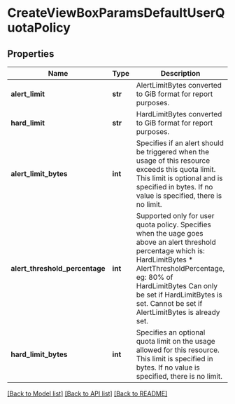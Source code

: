# CreateViewBoxParamsDefaultUserQuotaPolicy

## Properties
Name | Type | Description | Notes
------------ | ------------- | ------------- | -------------
**alert_limit** | **str** | AlertLimitBytes converted to GiB format for report purposes. | [optional] 
**hard_limit** | **str** | HardLimitBytes converted to GiB format for report purposes. | [optional] 
**alert_limit_bytes** | **int** | Specifies if an alert should be triggered when the usage of this resource exceeds this quota limit. This limit is optional and is specified in bytes. If no value is specified, there is no limit. | [optional] 
**alert_threshold_percentage** | **int** | Supported only for user quota policy. Specifies when the uage goes above an alert threshold percentage which is: HardLimitBytes * AlertThresholdPercentage, eg: 80% of HardLimitBytes Can only be set if HardLimitBytes is set. Cannot be set if AlertLimitBytes is already set. | [optional] 
**hard_limit_bytes** | **int** | Specifies an optional quota limit on the usage allowed for this resource. This limit is specified in bytes. If no value is specified, there is no limit. | [optional] 

[[Back to Model list]](../README.md#documentation-for-models) [[Back to API list]](../README.md#documentation-for-api-endpoints) [[Back to README]](../README.md)


